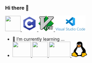 ### Hi there 👋

<!--
**samoyla/samoyla** is a ✨ _special_ ✨ repository because its `README.md` (this file) appears on your GitHub profile.

Here are some ideas to get you started:

- 🔭 I’m currently working on ...
- 🌱 I’m currently learning 
- 👯 I’m looking to collaborate on ...
- 🤔 I’m looking for help with ...
- 💬 Ask me about ...
- 📫 How to reach me: ...
- 😄 Pronouns: ...
- ⚡ Fun fact: ...
-->

<div>
  <a href="https://cplusplus.com/">
    <img height="50" width="50" src="https://brandslogos.com/wp-content/uploads/images/large/c-logo.png"/>
  </a>
  <a href="https://en.wikipedia.org/wiki/C_(programming_language)">
    <img height="50" width="50" src="https://github.com/vveewwee/logos/blob/main/c%20.png?raw=true"/>
  </a>
  <a href="https://www.vim.org/">
    <img height="50" width="50" src="https://github.com/vveewwee/logos/blob/main/vim.png?raw=true"/>
  </a>
  <a href="https://code.visualstudio.com/">
    <img height="50" width="100" src="https://github.com/samoyla/logos/blob/main/vscode.png?raw=true"/>
  </a>


- 🌱 I’m currently learning ...
- <a href="https://www.docker.com/">
    <img height="50" width="60" src="https://brandslogos.com/wp-content/uploads/images/docker-logo.png"/>
  </a>
   <a href="https://git-scm.com/">
    <img height="50" width="50" src="https://git-scm.com/images/logos/downloads/Git-Icon-White.png"/>
  </a>
   <a href="https://dev.java/learn/getting-started/">
    <img height="50" width="70" src="https://brandslogos.com/wp-content/uploads/images/java-logo-1.png"/>
  </a>
   <a href="https://www.linux.org/">
    <img height="50" width="50" src="https://github.com/vveewwee/logos/blob/main/linux.png?raw=true"/>
  </a>
  
</div>
